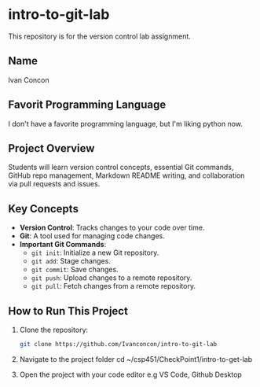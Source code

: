 # intro-to-git-lab
This repository is for the version control lab assignment.

## Name
Ivan Concon

## Favorit Programming Language
I don't have a favorite programming language, but I'm liking python now.

## Project Overview
Students will learn version control concepts, essential Git commands, GitHub repo management, Markdown README writing, and collaboration via pull requests and issues.

## Key Concepts
- **Version Control**: Tracks changes to your code over time.
- **Git**: A tool used for managing code changes.
- **Important Git Commands**:
  - `git init`: Initialize a new Git repository.
  - `git add`: Stage changes.
  - `git commit`: Save changes.
  - `git push`: Upload changes to a remote repository.
  - `git pull`: Fetch changes from a remote repository.

## How to Run This Project
1. Clone the repository:
   ```bash
   git clone https://github.com/Ivanconcon/intro-to-git-lab

2. Navigate to the project folder
cd ~/csp451/CheckPoint1/intro-to-get-lab

3. Open the project with your code editor
e.g VS Code, Github Desktop
